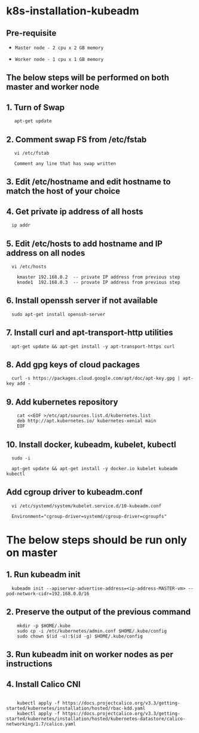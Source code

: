 # k8s-installation-kubeadm

##  Pre-requisite 

*     Master node - 2 cpu x 2 GB memory
*     Worker node - 1 cpu x 1 GB memory

##  The below steps will be performed on both master and worker node 

##  1.  Turn of Swap

`   apt-get update`

##  2.  Comment swap FS from /etc/fstab 

`   vi /etc/fstab`

`   Comment any line that has swap written` 

##  3.  Edit /etc/hostname and edit hostname to match the host of your choice 

##  4.  Get private ip address of all hosts 

`   ip addr ` 

##  5.  Edit /etc/hosts to add hostname and IP address on all nodes 

`   vi /etc/hosts ` 

~~~
    kmaster 192.168.0.2  -- private IP address from previous step
    knode1  192.168.0.3  -- provate IP address from previous step 
~~~

##  6.  Install openssh server if not available

`   sudo apt-get install openssh-server ` 

##  7.  Install curl and apt-transport-http utilities 

`   apt-get update && apt-get install -y apt-transport-https curl `

##  8.  Add gpg keys of cloud packages 

`   curl -s https://packages.cloud.google.com/apt/doc/apt-key.gpg | apt-key add - `

##  9.  Add kubernetes repository 

~~~
    cat <<EOF >/etc/apt/sources.list.d/kubernetes.list
    deb http://apt.kubernetes.io/ kubernetes-xenial main
    EOF
~~~

##  10. Install docker, kubeadm, kubelet, kubectl 

`   sudo -i ` 

`   apt-get update && apt-get install -y docker.io kubelet kubeadm kubectl ` 

##  Add cgroup driver to kubeadm.conf

`   vi /etc/systemd/system/kubelet.service.d/10-kubeadm.conf ` 

`   Environment="cgroup-driver=systemd/cgroup-driver=cgroupfs" ` 


#   The below steps should be run only on master 

##  1.  Run kubeadm init 

`   kubeadm init --apiserver-advertise-address=<ip-address-MASTER-vm> --pod-network-cidr=192.168.0.0/16 ` 

##  2.  Preserve the output of the previous command 

~~~
    mkdir -p $HOME/.kube
    sudo cp -i /etc/kubernetes/admin.conf $HOME/.kube/config
    sudo chown $(id -u):$(id -g) $HOME/.kube/config
~~~

##  3.  Run kubeadm init on worker nodes as per instructions 

##  4.  Install Calico CNI
~~~

    kubectl apply -f https://docs.projectcalico.org/v3.3/getting-started/kubernetes/installation/hosted/rbac-kdd.yaml
    kubectl apply -f https://docs.projectcalico.org/v3.3/getting-started/kubernetes/installation/hosted/kubernetes-datastore/calico-networking/1.7/calico.yaml

~~~









